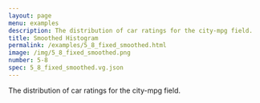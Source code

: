 ```yaml
---
layout: page
menu: examples
description: The distribution of car ratings for the city-mpg field.
title: Smoothed Histogram
permalink: /examples/5_8_fixed_smoothed.html
image: /img/5_8_fixed_smoothed.png
number: 5-8
spec: 5_8_fixed_smoothed.vg.json
---
```

The distribution of car ratings for the city-mpg field.
